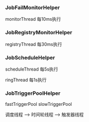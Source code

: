 

### JobFailMonitorHelper
monitorThread 每10ms执行

### JobRegistryMonitorHelper
registryThread 每30ms执行

### JobScheduleHelper
scheduleThread 每5s执行

ringThread 每1s执行

### JobTriggerPoolHelper
fastTriggerPool
slowTriggerPool


调度线程 --> 时间轮线程 --> 触发器线程




